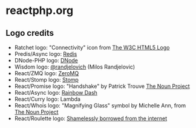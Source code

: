 # reactphp.org

## Logo credits

* Ratchet logo: "Connectivity" icon from [The W3C HTML5 Logo](http://www.w3.org/html/logo/)
* Predis/Async logo: [Redis](http://redis.io/topics/sponsors)
* DNode-PHP logo: [DNode](https://github.com/substack/dnode)
* Wisdom logo: [@randjelovich](https://twitter.com/randjelovich) (Milos Randjelovic)
* React/ZMQ logo: [ZeroMQ](http://www.zeromq.org/)
* React/Stomp logo: [Stomp](http://stomp.github.com/)
* React/Promise logo: "Handshake" by Patrick Trouve [The Noun Project](http://www.thenounproject.com/)
* React/Async logo: [Rainbow Dash](http://mlp.wikia.com/wiki/Rainbow_Dash)
* React/Curry logo: Lambda
* React/Whois logo: "Magnifying Glass" symbol by Michelle Ann, from [The Noun Project](http://www.thenounproject.com/)
* React/Roulette logo: [Shamelessly borrowed from the internet](http://www.evadingmediocrity.com/wp-content/uploads/2008/09/roulette-wheel.gif)
